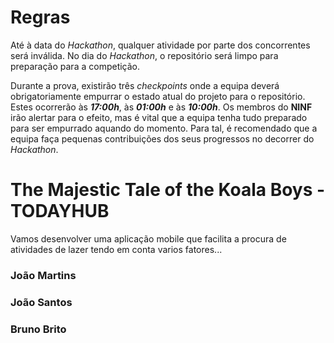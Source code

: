 # Regras
Até à data do _Hackathon_, qualquer atividade por parte dos concorrentes será inválida. No dia do _Hackathon_, o repositório será limpo para preparação para a competição.

Durante a prova, existirão três _checkpoints_ onde a equipa deverá obrigatoriamente empurrar o estado atual do projeto para o repositório. Estes ocorrerão às ***17:00h***, às ***01:00h*** e às ***10:00h***. Os membros do **NINF** irão alertar para o efeito, mas é vital que a equipa tenha tudo preparado para ser empurrado aquando do momento. Para tal, é recomendado que a equipa faça pequenas contribuições dos seus progressos no decorrer do _Hackathon_.




# The Majestic Tale of the Koala Boys - TODAYHUB

Vamos desenvolver uma aplicação mobile que facilita a procura de atividades de lazer tendo em conta varios fatores...

### João Martins
### João Santos
### Bruno Brito
